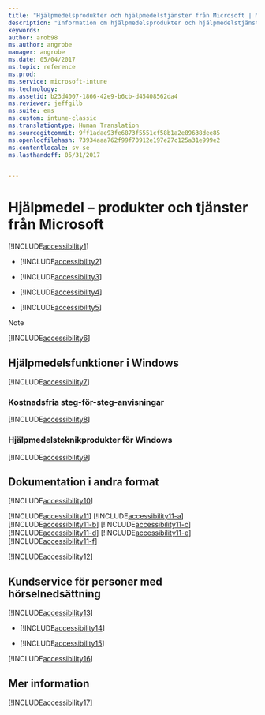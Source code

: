```yaml
---
title: "Hjälpmedelsprodukter och hjälpmedelstjänster från Microsoft | Microsoft Docs"
description: "Information om hjälpmedelsprodukter och hjälpmedelstjänster från Microsoft."
keywords: 
author: arob98
ms.author: angrobe
manager: angrobe
ms.date: 05/04/2017
ms.topic: reference
ms.prod: 
ms.service: microsoft-intune
ms.technology: 
ms.assetid: b23d4007-1866-42e9-b6cb-d45408562da4
ms.reviewer: jeffgilb
ms.suite: ems
ms.custom: intune-classic
ms.translationtype: Human Translation
ms.sourcegitcommit: 9ff1adae93fe6873f5551cf58b1a2e89638dee85
ms.openlocfilehash: 73934aaa762f99f70912e197e27c125a31e999e2
ms.contentlocale: sv-se
ms.lasthandoff: 05/31/2017


---
```


# <a name="accessibility-products-and-services-from-microsoft"></a>Hjälpmedel – produkter och tjänster från Microsoft
[!INCLUDE[accessibility1](./includes/accessibility1_md.md)]

-   [!INCLUDE[accessibility2](./includes/accessibility2_md.md)]

-   [!INCLUDE[accessibility3](./includes/accessibility3_md.md)]

-   [!INCLUDE[accessibility4](./includes/accessibility4_md.md)]

-   [!INCLUDE[accessibility5](./includes/accessibility5_md.md)]

> [!NOTE]
> [!INCLUDE[accessibility6](./includes/accessibility6_md.md)]

## <a name="accessibility-features-of-windows"></a>Hjälpmedelsfunktioner i Windows
[!INCLUDE[accessibility7](./includes/accessibility7_md.md)]

### <a name="free-step-by-step-tutorials"></a>Kostnadsfria steg-för-steg-anvisningar
[!INCLUDE[accessibility8](./includes/accessibility8_md.md)]

### <a name="assistive-technology-products-for-windows"></a>Hjälpmedelsteknikprodukter för Windows
[!INCLUDE[accessibility9](./includes/accessibility9_md.md)]

## <a name="documentation-in-alternative-formats"></a>Dokumentation i andra format
[!INCLUDE[accessibility10](./includes/accessibility10_md.md)]

[!INCLUDE[accessibility11](./includes/accessibility11_md.md)]
[!INCLUDE[accessibility11-a](./includes/accessibility11-a_md.md)]
[!INCLUDE[accessibility11-b](./includes/accessibility11-b_md.md)]
[!INCLUDE[accessibility11-c](./includes/accessibility11-c_md.md)]
[!INCLUDE[accessibility11-d](./includes/accessibility11-d_md.md)]
[!INCLUDE[accessibility11-e](./includes/accessibility11-e_md.md)]
[!INCLUDE[accessibility11-f](./includes/accessibility11-f_md.md)]

[!INCLUDE[accessibility12](./includes/accessibility12_md.md)]

## <a name="customer-service-for-people-with-hearing-impairments"></a>Kundservice för personer med hörselnedsättning
[!INCLUDE[accessibility13](./includes/accessibility13_md.md)]

-   [!INCLUDE[accessibility14](./includes/accessibility14_md.md)]

-   [!INCLUDE[accessibility15](./includes/accessibility15_md.md)]

[!INCLUDE[accessibility16](./includes/accessibility16_md.md)]

## <a name="for-more-information"></a>Mer information
[!INCLUDE[accessibility17](./includes/accessibility17_md.md)]

